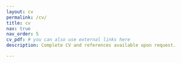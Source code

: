 ```yaml
---
layout: cv
permalink: /cv/
title: cv
nav: true
nav_order: 5
cv_pdf: # you can also use external links here
description: Complete CV and references available upon request.

---
```

